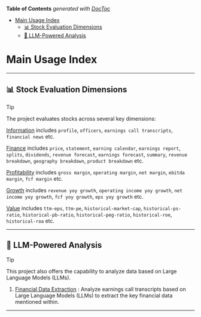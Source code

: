 <!-- START doctoc generated TOC please keep comment here to allow auto update -->
<!-- DON'T EDIT THIS SECTION, INSTEAD RE-RUN doctoc TO UPDATE -->
**Table of Contents**  *generated with [DocToc](https://github.com/thlorenz/doctoc)*

- [Main Usage Index](#main-usage-index)
  - [📊 Stock Evaluation Dimensions](#-stock-evaluation-dimensions)
  - [🤖 LLM-Powered Analysis](#-llm-powered-analysis)

<!-- END doctoc generated TOC please keep comment here to allow auto update -->

# Main Usage Index


---
## 📊 Stock Evaluation Dimensions

> [!TIP]
> The project evaluates stocks across several key dimensions:
> 
> [Information](Info_Examples.md) includes `profile`, `officers`, `earnings call transcripts`, `financial news` etc.
> 
> [Finance](Finance_Examples.md) includes `price`, `statement`, `earning calendar`, `earnings report`, `splits`, `dividends`, `revenue forecast`, `earnings forecast`, `summary`, `revenue breakdown`, `geography breakdown`, `product breakdown` etc.
> 
> [Profitability](Profitability_Examples.md) includes `gross margin`, `operating margin`, `net margin`, `ebitda margin`, `fcf margin` etc.
> 
> [Growth](Growth_Examples.md) includes `revenue yoy growth`, `operating income yoy growth`, `net income yoy growth`, `fcf yoy growth`, `eps yoy growth` etc.
> 
> [Value](Value_Examples.md) includes `ttm-eps`, `ttm-pe`, `historical-market-cap`, `historical-ps-ratio`, `historical-pb-ratio`, `historical-peg-ratio`, `historical-roe`, `historical-roa` etc.

---

## 🤖 LLM-Powered Analysis

> [!TIP]
> This project also offers the capability to analyze data based on Large Language Models (LLMs).
> 1. [Financial Data Extraction](Transcripts_LLM_Examples.md) : Analyze earnings call transcripts based on Large Language Models (LLMs) to extract the key financial data mentioned within.


---